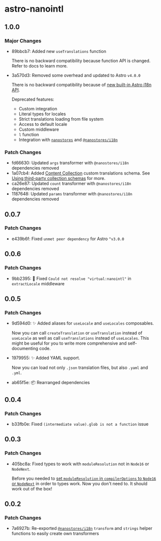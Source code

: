 # astro-nanointl

## 1.0.0

### Major Changes

- 89bbcb7: Added new `useTranslations` function

  There is no backward compatibility because function API is changed. Refer to docs to learn more.

- 3a570d3: Removed some overhead and updated to Astro `v4.0.0`

  There is no backward compatibility because of [new built-in Astro i18n API](https://docs.astro.build/en/guides/internationalization/).

  Deprecated features:

  - Custom integration
  - Literal types for locales
  - Strict translations loading from file system
  - Access to default locale
  - Custom middleware
  - `l` function
  - Integration with [`nanostores`](https://github.com/nanostores/nanostores) and [`@nanostores/i18n`](https://github.com/nanostores/i18n)

### Patch Changes

- fd66630: Updated `args` transformer with `@nanostores/i18n` dependencies removed
- 1a07cb4: Added [Content Collection](https://docs.astro.build/en/guides/content-collections) custom translations schema.
  See [Using third-party collection schemas](https://docs.astro.build/en/guides/content-collections/#using-third-party-collection-schemas) for more.
- ca26e87: Updated `count` transformer with `@nanostores/i18n` dependencies removed
- 1187648: Updated `params` transformer with `@nanostores/i18n` dependencies removed

## 0.0.7

### Patch Changes

- e439b6f: Fixed `unmet peer dependency` for Astro `^v3.0.0`

## 0.0.6

### Patch Changes

- 9bb2395: :bug: Fixed `Could not resolve "virtual:nanointl"` in `extractLocale` middleware

## 0.0.5

### Patch Changes

- 9d594d0: :sparkles: Added aliases for `useLocale` and `useLocales` composables.

  Now you can call `createTranslation` or `useTranslation` instead of `useLocale` as well as call `useTranslations` instead of `useLocales`. This might be useful for you to write more comprehensive and self-documenting code.

- 1979955: :sparkles: Added YAML support.

  Now you can load not only `.json` translation files, but also `.yaml` and `.yml`.

- ab65f5e: :package: Rearranged dependencies

## 0.0.4

### Patch Changes

- b33fb0e: Fixed `(intermediate value).glob is not a function` issue

## 0.0.3

### Patch Changes

- 405bc8a: Fixed types to work with `moduleResolution` not in `Node16` or `NodeNext`.

  Before you needed to [set `moduleResolution` in `compilerOptions` to `Node16` or `NodeNext`](https://stackoverflow.com/a/70020984) in order to types work. Now you don't need to. It should work out of the box!

## 0.0.2

### Patch Changes

- 7a6927b: Re-exported [`@nanostores/i18n`](https://github.com/nanostores/i18n) `transform` and `strings` helper functions to easily create own transformers

